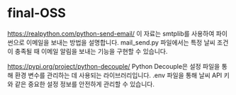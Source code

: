 # final-OSS
https://realpython.com/python-send-email/
이 자료는 smtplib를 사용하여 파이썬으로 이메일을 보내는 방법을 설명합니다. mail_send.py 파일에서는 특정 날씨 조건이 충족될 때 이메일 알림을 보내는 기능을 구현할 수 있습니다.

https://pypi.org/project/python-decouple/
Python Decouple은 설정 파일을 통해 환경 변수를 관리하는 데 사용되는 라이브러리입니다. .env 파일을 통해 날씨 API 키와 같은 중요한 설정 정보를 안전하게 관리할 수 있습니다.
